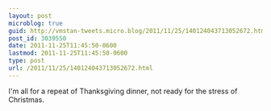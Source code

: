 ```yaml
---
layout: post
microblog: true
guid: http://vmstan-tweets.micro.blog/2011/11/25/140124043713052672.html
post_id: 3039550
date: 2011-11-25T11:45:50-0600
lastmod: 2011-11-25T11:45:50-0600
type: post
url: /2011/11/25/140124043713052672.html
---
```

I'm all for a repeat of Thanksgiving dinner, not ready for the stress of Christmas.

